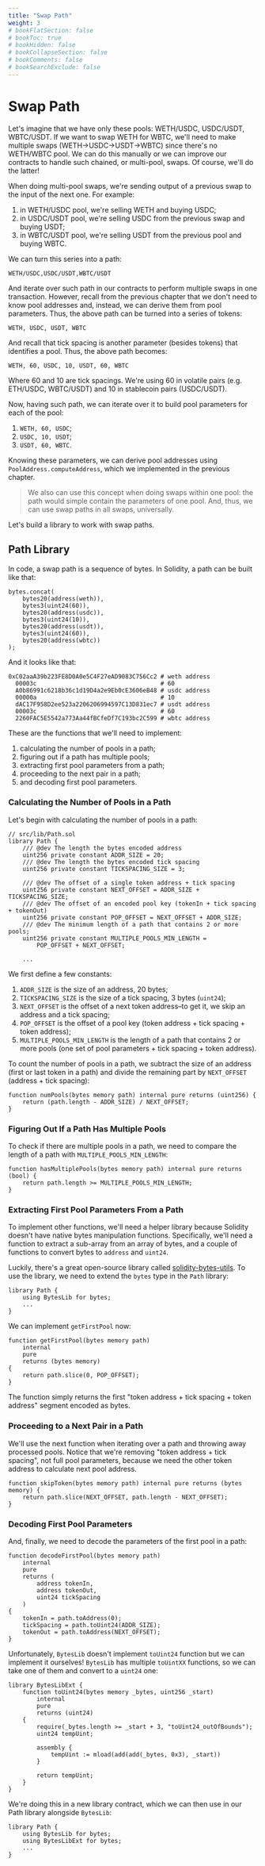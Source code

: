 ```yaml
---
title: "Swap Path"
weight: 3
# bookFlatSection: false
# bookToc: true
# bookHidden: false
# bookCollapseSection: false
# bookComments: false
# bookSearchExclude: false
---
```


# Swap Path

Let's imagine that we have only these pools: WETH/USDC, USDC/USDT, WBTC/USDT. If we want to swap WETH for WBTC, we'll
need to make multiple swaps (WETH→USDC→USDT→WBTC) since there's no WETH/WBTC pool. We can do this manually or we can
improve our contracts to handle such chained, or multi-pool, swaps. Of course, we'll do the latter!

When doing multi-pool swaps, we're sending output of a previous swap to the input of the next one. For example:

1. in WETH/USDC pool, we're selling WETH and buying USDC;
1. in USDC/USDT pool, we're selling USDC from the previous swap and buying USDT;
1. in WBTC/USDT pool, we're selling USDT from the previous pool and buying WBTC.

We can turn this series into a path:

```
WETH/USDC,USDC/USDT,WBTC/USDT
```

And iterate over such path in our contracts to perform multiple swaps in one transaction. However, recall from the previous
chapter that we don't need to know pool addresses and, instead, we can derive them from pool parameters. Thus, the above
path can be turned into a series of tokens:

```
WETH, USDC, USDT, WBTC
```

And recall that tick spacing is another parameter (besides tokens) that identifies a pool. Thus, the above path becomes:

```
WETH, 60, USDC, 10, USDT, 60, WBTC
```

Where 60 and 10 are tick spacings. We're using 60 in volatile pairs (e.g. ETH/USDC, WBTC/USDT) and 10 in stablecoin
pairs (USDC/USDT).

Now, having such path, we can iterate over it to build pool parameters for each of the pool:

1. `WETH, 60, USDC`;
1. `USDC, 10, USDT`;
1. `USDT, 60, WBTC`.

Knowing these parameters, we can derive pool addresses using `PoolAddress.computeAddress`, which we implemented in the
previous chapter.

> We also can use this concept when doing swaps within one pool: the path would simple contain the parameters of one
pool. And, thus, we can use swap paths in all swaps, universally.

Let's build a library to work with swap paths.

## Path Library

In code, a swap path is a sequence of bytes. In Solidity, a path can be built like that:
```solidity
bytes.concat(
    bytes20(address(weth)),
    bytes3(uint24(60)),
    bytes20(address(usdc)),
    bytes3(uint24(10)),
    bytes20(address(usdt)),
    bytes3(uint24(60)),
    bytes20(address(wbtc))
);
```

And it looks like that:
```shell
0xC02aaA39b223FE8D0A0e5C4F27eAD9083C756Cc2 # weth address
  00003c                                   # 60
  A0b86991c6218b36c1d19D4a2e9Eb0cE3606eB48 # usdc address
  00000a                                   # 10
  dAC17F958D2ee523a2206206994597C13D831ec7 # usdt address
  00003c                                   # 60
  2260FAC5E5542a773Aa44fBCfeDf7C193bc2C599 # wbtc address
```

These are the functions that we'll need to implement:
1. calculating the number of pools in a path;
1. figuring out if a path has multiple pools;
1. extracting first pool parameters from a path;
1. proceeding to the next pair in a path;
1. and decoding first pool parameters.

### Calculating the Number of Pools in a Path
Let's begin with calculating the number of pools in a path:
```solidity
// src/lib/Path.sol
library Path {
    /// @dev The length the bytes encoded address
    uint256 private constant ADDR_SIZE = 20;
    /// @dev The length the bytes encoded tick spacing
    uint256 private constant TICKSPACING_SIZE = 3;

    /// @dev The offset of a single token address + tick spacing
    uint256 private constant NEXT_OFFSET = ADDR_SIZE + TICKSPACING_SIZE;
    /// @dev The offset of an encoded pool key (tokenIn + tick spacing + tokenOut)
    uint256 private constant POP_OFFSET = NEXT_OFFSET + ADDR_SIZE;
    /// @dev The minimum length of a path that contains 2 or more pools;
    uint256 private constant MULTIPLE_POOLS_MIN_LENGTH =
        POP_OFFSET + NEXT_OFFSET;

    ...
```

We first define a few constants:
1. `ADDR_SIZE` is the size of an address, 20 bytes;
1. `TICKSPACING_SIZE` is the size of a tick spacing, 3 bytes (`uint24`);
1. `NEXT_OFFSET` is the offset of a next token address–to get it, we skip an address and a tick spacing;
1. `POP_OFFSET` is the offset of a pool key (token address + tick spacing + token address);
1. `MULTIPLE_POOLS_MIN_LENGTH` is the length of a path that contains 2 or more pools (one set of pool parameters + tick
spacing + token address).

To count the number of pools in a path, we subtract the size of an address (first or last token in a path) and divide
the remaining part by `NEXT_OFFSET` (address + tick spacing):

```solidity
function numPools(bytes memory path) internal pure returns (uint256) {
    return (path.length - ADDR_SIZE) / NEXT_OFFSET;
}
```

### Figuring Out If a Path Has Multiple Pools
To check if there are multiple pools in a path, we need to compare the length of a path with `MULTIPLE_POOLS_MIN_LENGTH`:

```solidity
function hasMultiplePools(bytes memory path) internal pure returns (bool) {
    return path.length >= MULTIPLE_POOLS_MIN_LENGTH;
}
```

### Extracting First Pool Parameters From a Path

To implement other functions, we'll need a helper library because Solidity doesn't have native bytes manipulation
functions. Specifically, we'll need a function to extract a sub-array from an array of bytes, and a couple of functions
to convert bytes to `address` and `uint24`.

Luckily, there's a great open-source library called [solidity-bytes-utils](https://github.com/GNSPS/solidity-bytes-utils).
To use the library, we need to extend the `bytes` type in the `Path` library:
```solidity
library Path {
    using BytesLib for bytes;
    ...
}
```

We can implement `getFirstPool` now:
```solidity
function getFirstPool(bytes memory path)
    internal
    pure
    returns (bytes memory)
{
    return path.slice(0, POP_OFFSET);
}
```

The function simply returns the first "token address + tick spacing + token address" segment encoded as bytes.

### Proceeding to a Next Pair in a Path


We'll use the next function when iterating over a path and throwing away processed pools. Notice that we're removing
"token address + tick spacing", not full pool parameters, because we need the other token address to calculate next pool
address.

```solidity
function skipToken(bytes memory path) internal pure returns (bytes memory) {
    return path.slice(NEXT_OFFSET, path.length - NEXT_OFFSET);
}
```

### Decoding First Pool Parameters

And, finally, we need to decode the parameters of the first pool in a path:

```solidity
function decodeFirstPool(bytes memory path)
    internal
    pure
    returns (
        address tokenIn,
        address tokenOut,
        uint24 tickSpacing
    )
{
    tokenIn = path.toAddress(0);
    tickSpacing = path.toUint24(ADDR_SIZE);
    tokenOut = path.toAddress(NEXT_OFFSET);
}
```

Unfortunately, `BytesLib` doesn't implement `toUint24` function but we can implement it ourselves! `BytesLib` has multiple
`toUintXX` functions, so we can take one of them and convert to a `uint24` one:
```solidity
library BytesLibExt {
    function toUint24(bytes memory _bytes, uint256 _start)
        internal
        pure
        returns (uint24)
    {
        require(_bytes.length >= _start + 3, "toUint24_outOfBounds");
        uint24 tempUint;

        assembly {
            tempUint := mload(add(add(_bytes, 0x3), _start))
        }

        return tempUint;
    }
}
```

We're doing this in a new library contract, which we can then use in our Path library alongside `BytesLib`:

```solidity
library Path {
    using BytesLib for bytes;
    using BytesLibExt for bytes;
    ...
}
```
